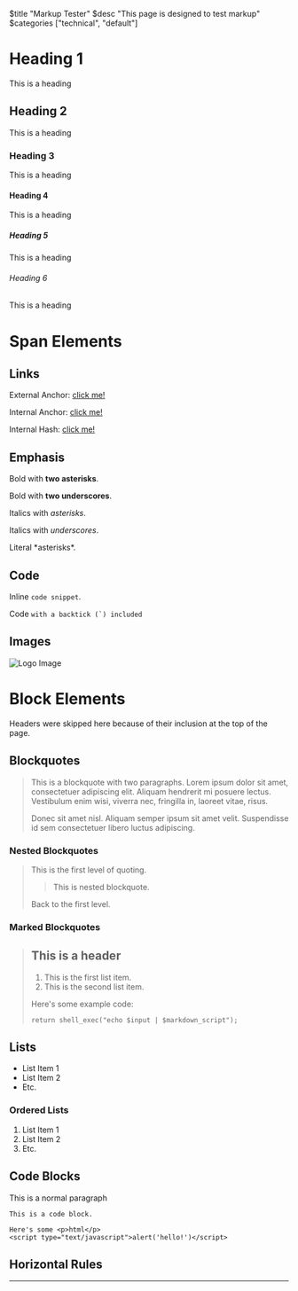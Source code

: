 $title "Markup Tester"
$desc "This page is designed to test markup"
$categories ["technical", "default"]

# Heading 1
This is a heading
## Heading 2
This is a heading
### Heading 3
This is a heading
#### Heading 4
This is a heading
##### Heading 5
This is a heading
###### Heading 6
This is a heading

# Span Elements

## Links
External Anchor: [click me!](https://vevox.io)

Internal Anchor: [click me!](/special/random)

Internal Hash: [click me!](#heading-1)

## Emphasis
Bold with **two asterisks**.

Bold with __two underscores__.

Italics with *asterisks*.

Italics with _underscores_.

Literal \*asterisks\*.

## Code
Inline `code snippet`.

Code ``with a backtick (`) included ``

## Images
![Logo Image](/img/logo.png)

# Block Elements

Headers were skipped here because of their inclusion at the top of the page.

## Blockquotes

> This is a blockquote with two paragraphs. Lorem ipsum dolor sit amet,
> consectetuer adipiscing elit. Aliquam hendrerit mi posuere lectus.
> Vestibulum enim wisi, viverra nec, fringilla in, laoreet vitae, risus.
>
> Donec sit amet nisl. Aliquam semper ipsum sit amet velit. Suspendisse
> id sem consectetuer libero luctus adipiscing.

### Nested Blockquotes
> This is the first level of quoting.
>
> > This is nested blockquote.
>
> Back to the first level.

### Marked Blockquotes

> ## This is a header
>
> 1.   This is the first list item.
> 2.   This is the second list item.
>
> Here's some example code:
>
>     return shell_exec("echo $input | $markdown_script");

## Lists

* List Item 1
* List Item 2
* Etc.

### Ordered Lists

1. List Item 1
2. List Item 2
3. Etc.

## Code Blocks
This is a normal paragraph

    This is a code block.

```
Here's some <p>html</p>
<script type="text/javascript">alert('hello!')</script>
```

<script>
  // This is a script tag that has been escaped.
  alert('Hello world!');
</script>

## Horizontal Rules

---
